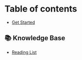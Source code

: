 # Table of contents

* [Get Started](README.md)

## 📚 Knowledge Base

* [Reading List](knowledge-base/reading-list.md)

